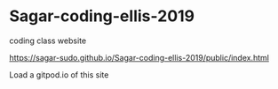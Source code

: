 # Sagar-coding-ellis-2019

coding class website

https://sagar-sudo.github.io/Sagar-coding-ellis-2019/public/index.html

Load a gitpod.io of this site
